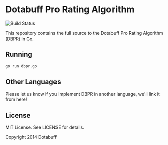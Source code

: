 # Dotabuff Pro Rating Algorithm

![Build Status](https://travis-ci.org/dotabuff/dbpr.svg)

This repository contains the full source to the Dotabuff Pro Rating Algorithm
(DBPR) in Go.

## Running

`go run dbpr.go`

## Other Languages

Please let us know if you implement DBPR in another language, we'll link it from
here!

## License

MIT License. See LICENSE for details.

Copyright 2014 Dotabuff
